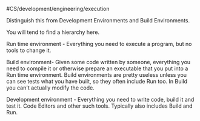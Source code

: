 #CS/development/engineering/execution

Distinguish this from Development Environments and Build Environments.

You will tend to find a hierarchy here.

Run time environment - Everything you need to execute a program, but no tools to change it.

Build environment- Given some code written by someone, everything you need to compile it or otherwise prepare an executable that you put into a Run time environment. Build environments are pretty useless unless you can see tests what you have built, so they often include Run too. In Build you can't actually modify the code.

Development environment - Everything you need to write code, build it and test it. Code Editors and other such tools. Typically also includes Build and Run.